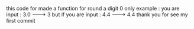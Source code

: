 this code for made a function for round a digit 0 only
example :
you are input : 3.0 ---> 3
but if you are input : 4.4 ---> 4.4
thank you for see my first commit
